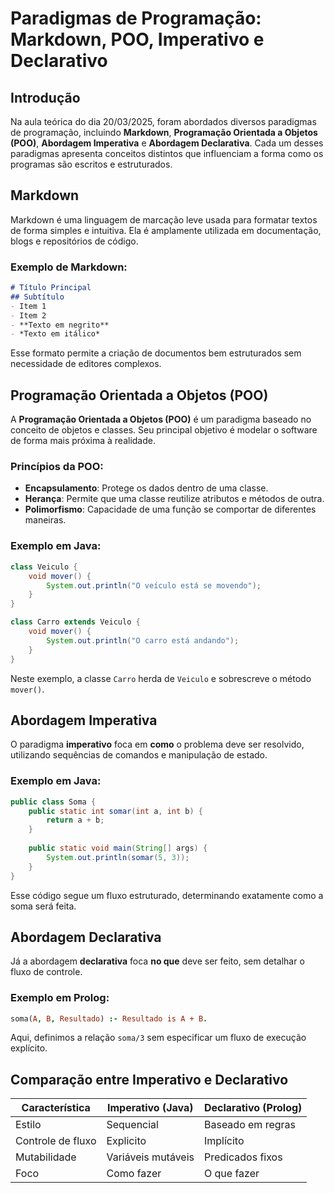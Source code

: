 # Paradigmas de Programação: Markdown, POO, Imperativo e Declarativo

## Introdução
Na aula teórica do dia 20/03/2025, foram abordados diversos paradigmas de programação, incluindo **Markdown**, **Programação Orientada a Objetos (POO)**, **Abordagem Imperativa** e **Abordagem Declarativa**. Cada um desses paradigmas apresenta conceitos distintos que influenciam a forma como os programas são escritos e estruturados.

## Markdown
Markdown é uma linguagem de marcação leve usada para formatar textos de forma simples e intuitiva. Ela é amplamente utilizada em documentação, blogs e repositórios de código.

### Exemplo de Markdown:
```markdown
# Título Principal
## Subtítulo
- Item 1
- Item 2
- **Texto em negrito**
- *Texto em itálico*
```
Esse formato permite a criação de documentos bem estruturados sem necessidade de editores complexos.

## Programação Orientada a Objetos (POO)
A **Programação Orientada a Objetos (POO)** é um paradigma baseado no conceito de objetos e classes. Seu principal objetivo é modelar o software de forma mais próxima à realidade.

### Princípios da POO:
- **Encapsulamento**: Protege os dados dentro de uma classe.
- **Herança**: Permite que uma classe reutilize atributos e métodos de outra.
- **Polimorfismo**: Capacidade de uma função se comportar de diferentes maneiras.

### Exemplo em Java:
```java
class Veiculo {
    void mover() {
        System.out.println("O veículo está se movendo");
    }
}

class Carro extends Veiculo {
    void mover() {
        System.out.println("O carro está andando");
    }
}
```
Neste exemplo, a classe `Carro` herda de `Veiculo` e sobrescreve o método `mover()`.

## Abordagem Imperativa
O paradigma **imperativo** foca em **como** o problema deve ser resolvido, utilizando sequências de comandos e manipulação de estado.

### Exemplo em Java:
```java
public class Soma {
    public static int somar(int a, int b) {
        return a + b;
    }
    
    public static void main(String[] args) {
        System.out.println(somar(5, 3));
    }
}
```
Esse código segue um fluxo estruturado, determinando exatamente como a soma será feita.

## Abordagem Declarativa
Já a abordagem **declarativa** foca **no que** deve ser feito, sem detalhar o fluxo de controle.

### Exemplo em Prolog:
```prolog
soma(A, B, Resultado) :- Resultado is A + B.
```
Aqui, definimos a relação `soma/3` sem especificar um fluxo de execução explícito.

## Comparação entre Imperativo e Declarativo
| Característica    | Imperativo (Java) | Declarativo (Prolog) |
|------------------|------------------|----------------------|
| Estilo           | Sequencial        | Baseado em regras |
| Controle de fluxo | Explicito        | Implícito         |
| Mutabilidade     | Variáveis mutáveis | Predicados fixos  |
| Foco             | Como fazer        | O que fazer       |



